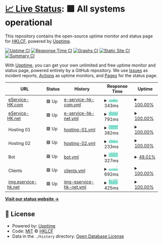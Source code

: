 # [📈 Live Status](https://status.eservice-hk.com): <!--live status--> **🟩 All systems operational**

This repository contains the open-source uptime monitor and status page for [HKLCF](https://::1/), powered by [Upptime](https://github.com/upptime/upptime).

[![Uptime CI](https://github.com/hklcf/upptime/workflows/Uptime%20CI/badge.svg)](https://github.com/hklcf/upptime/actions?query=workflow%3A%22Uptime+CI%22)
[![Response Time CI](https://github.com/hklcf/upptime/workflows/Response%20Time%20CI/badge.svg)](https://github.com/hklcf/upptime/actions?query=workflow%3A%22Response+Time+CI%22)
[![Graphs CI](https://github.com/hklcf/upptime/workflows/Graphs%20CI/badge.svg)](https://github.com/hklcf/upptime/actions?query=workflow%3A%22Graphs+CI%22)
[![Static Site CI](https://github.com/hklcf/upptime/workflows/Static%20Site%20CI/badge.svg)](https://github.com/hklcf/upptime/actions?query=workflow%3A%22Static+Site+CI%22)
[![Summary CI](https://github.com/hklcf/upptime/workflows/Summary%20CI/badge.svg)](https://github.com/hklcf/upptime/actions?query=workflow%3A%22Summary+CI%22)

With [Upptime](https://upptime.js.org), you can get your own unlimited and free uptime monitor and status page, powered entirely by a GitHub repository. We use [Issues](https://github.com/hklcf/upptime/issues) as incident reports, [Actions](https://github.com/hklcf/upptime/actions) as uptime monitors, and [Pages](https://status.eservice-hk.com) for the status page.

<!--start: status pages-->
<!-- This summary is generated by Upptime (https://github.com/upptime/upptime) -->
<!-- Do not edit this manually, your changes will be overwritten -->
<!-- prettier-ignore -->
| URL | Status | History | Response Time | Uptime |
| --- | ------ | ------- | ------------- | ------ |
| <img alt="" src="https://icons.duckduckgo.com/ip3/eservice-hk.com.ico" height="13"> [eService-HK.com](https://eservice-hk.com) | 🟩 Up | [e-service-hk-com.yml](https://github.com/hklcf/upptime/commits/HEAD/history/e-service-hk-com.yml) | <details><summary><img alt="Response time graph" src="./graphs/e-service-hk-com/response-time-week.png" height="20"> 343ms</summary><br><a href="https://status.eservice-hk.com/history/e-service-hk-com"><img alt="Response time 331" src="https://img.shields.io/endpoint?url=https%3A%2F%2Fraw.githubusercontent.com%2Fhklcf%2Fupptime%2FHEAD%2Fapi%2Fe-service-hk-com%2Fresponse-time.json"></a><br><a href="https://status.eservice-hk.com/history/e-service-hk-com"><img alt="24-hour response time 354" src="https://img.shields.io/endpoint?url=https%3A%2F%2Fraw.githubusercontent.com%2Fhklcf%2Fupptime%2FHEAD%2Fapi%2Fe-service-hk-com%2Fresponse-time-day.json"></a><br><a href="https://status.eservice-hk.com/history/e-service-hk-com"><img alt="7-day response time 343" src="https://img.shields.io/endpoint?url=https%3A%2F%2Fraw.githubusercontent.com%2Fhklcf%2Fupptime%2FHEAD%2Fapi%2Fe-service-hk-com%2Fresponse-time-week.json"></a><br><a href="https://status.eservice-hk.com/history/e-service-hk-com"><img alt="30-day response time 324" src="https://img.shields.io/endpoint?url=https%3A%2F%2Fraw.githubusercontent.com%2Fhklcf%2Fupptime%2FHEAD%2Fapi%2Fe-service-hk-com%2Fresponse-time-month.json"></a><br><a href="https://status.eservice-hk.com/history/e-service-hk-com"><img alt="1-year response time 331" src="https://img.shields.io/endpoint?url=https%3A%2F%2Fraw.githubusercontent.com%2Fhklcf%2Fupptime%2FHEAD%2Fapi%2Fe-service-hk-com%2Fresponse-time-year.json"></a></details> | <details><summary><a href="https://status.eservice-hk.com/history/e-service-hk-com">100.00%</a></summary><a href="https://status.eservice-hk.com/history/e-service-hk-com"><img alt="All-time uptime 100.00%" src="https://img.shields.io/endpoint?url=https%3A%2F%2Fraw.githubusercontent.com%2Fhklcf%2Fupptime%2FHEAD%2Fapi%2Fe-service-hk-com%2Fuptime.json"></a><br><a href="https://status.eservice-hk.com/history/e-service-hk-com"><img alt="24-hour uptime 100.00%" src="https://img.shields.io/endpoint?url=https%3A%2F%2Fraw.githubusercontent.com%2Fhklcf%2Fupptime%2FHEAD%2Fapi%2Fe-service-hk-com%2Fuptime-day.json"></a><br><a href="https://status.eservice-hk.com/history/e-service-hk-com"><img alt="7-day uptime 100.00%" src="https://img.shields.io/endpoint?url=https%3A%2F%2Fraw.githubusercontent.com%2Fhklcf%2Fupptime%2FHEAD%2Fapi%2Fe-service-hk-com%2Fuptime-week.json"></a><br><a href="https://status.eservice-hk.com/history/e-service-hk-com"><img alt="30-day uptime 100.00%" src="https://img.shields.io/endpoint?url=https%3A%2F%2Fraw.githubusercontent.com%2Fhklcf%2Fupptime%2FHEAD%2Fapi%2Fe-service-hk-com%2Fuptime-month.json"></a><br><a href="https://status.eservice-hk.com/history/e-service-hk-com"><img alt="1-year uptime 100.00%" src="https://img.shields.io/endpoint?url=https%3A%2F%2Fraw.githubusercontent.com%2Fhklcf%2Fupptime%2FHEAD%2Fapi%2Fe-service-hk-com%2Fuptime-year.json"></a></details>
| <img alt="" src="https://icons.duckduckgo.com/ip3/eservice-hk.net.ico" height="13"> [eService-HK.net](https://eservice-hk.net) | 🟩 Up | [e-service-hk-net.yml](https://github.com/hklcf/upptime/commits/HEAD/history/e-service-hk-net.yml) | <details><summary><img alt="Response time graph" src="./graphs/e-service-hk-net/response-time-week.png" height="20"> 791ms</summary><br><a href="https://status.eservice-hk.com/history/e-service-hk-net"><img alt="Response time 816" src="https://img.shields.io/endpoint?url=https%3A%2F%2Fraw.githubusercontent.com%2Fhklcf%2Fupptime%2FHEAD%2Fapi%2Fe-service-hk-net%2Fresponse-time.json"></a><br><a href="https://status.eservice-hk.com/history/e-service-hk-net"><img alt="24-hour response time 821" src="https://img.shields.io/endpoint?url=https%3A%2F%2Fraw.githubusercontent.com%2Fhklcf%2Fupptime%2FHEAD%2Fapi%2Fe-service-hk-net%2Fresponse-time-day.json"></a><br><a href="https://status.eservice-hk.com/history/e-service-hk-net"><img alt="7-day response time 791" src="https://img.shields.io/endpoint?url=https%3A%2F%2Fraw.githubusercontent.com%2Fhklcf%2Fupptime%2FHEAD%2Fapi%2Fe-service-hk-net%2Fresponse-time-week.json"></a><br><a href="https://status.eservice-hk.com/history/e-service-hk-net"><img alt="30-day response time 759" src="https://img.shields.io/endpoint?url=https%3A%2F%2Fraw.githubusercontent.com%2Fhklcf%2Fupptime%2FHEAD%2Fapi%2Fe-service-hk-net%2Fresponse-time-month.json"></a><br><a href="https://status.eservice-hk.com/history/e-service-hk-net"><img alt="1-year response time 816" src="https://img.shields.io/endpoint?url=https%3A%2F%2Fraw.githubusercontent.com%2Fhklcf%2Fupptime%2FHEAD%2Fapi%2Fe-service-hk-net%2Fresponse-time-year.json"></a></details> | <details><summary><a href="https://status.eservice-hk.com/history/e-service-hk-net">100.00%</a></summary><a href="https://status.eservice-hk.com/history/e-service-hk-net"><img alt="All-time uptime 100.00%" src="https://img.shields.io/endpoint?url=https%3A%2F%2Fraw.githubusercontent.com%2Fhklcf%2Fupptime%2FHEAD%2Fapi%2Fe-service-hk-net%2Fuptime.json"></a><br><a href="https://status.eservice-hk.com/history/e-service-hk-net"><img alt="24-hour uptime 100.00%" src="https://img.shields.io/endpoint?url=https%3A%2F%2Fraw.githubusercontent.com%2Fhklcf%2Fupptime%2FHEAD%2Fapi%2Fe-service-hk-net%2Fuptime-day.json"></a><br><a href="https://status.eservice-hk.com/history/e-service-hk-net"><img alt="7-day uptime 100.00%" src="https://img.shields.io/endpoint?url=https%3A%2F%2Fraw.githubusercontent.com%2Fhklcf%2Fupptime%2FHEAD%2Fapi%2Fe-service-hk-net%2Fuptime-week.json"></a><br><a href="https://status.eservice-hk.com/history/e-service-hk-net"><img alt="30-day uptime 100.00%" src="https://img.shields.io/endpoint?url=https%3A%2F%2Fraw.githubusercontent.com%2Fhklcf%2Fupptime%2FHEAD%2Fapi%2Fe-service-hk-net%2Fuptime-month.json"></a><br><a href="https://status.eservice-hk.com/history/e-service-hk-net"><img alt="1-year uptime 100.00%" src="https://img.shields.io/endpoint?url=https%3A%2F%2Fraw.githubusercontent.com%2Fhklcf%2Fupptime%2FHEAD%2Fapi%2Fe-service-hk-net%2Fuptime-year.json"></a></details>
| <img alt="" src="https://icons.duckduckgo.com/ip3/null.ico" height="13"> Hosting 01 | 🟩 Up | [hosting-01.yml](https://github.com/hklcf/upptime/commits/HEAD/history/hosting-01.yml) | <details><summary><img alt="Response time graph" src="./graphs/hosting-01/response-time-week.png" height="20"> 382ms</summary><br><a href="https://status.eservice-hk.com/history/hosting-01"><img alt="Response time 380" src="https://img.shields.io/endpoint?url=https%3A%2F%2Fraw.githubusercontent.com%2Fhklcf%2Fupptime%2FHEAD%2Fapi%2Fhosting-01%2Fresponse-time.json"></a><br><a href="https://status.eservice-hk.com/history/hosting-01"><img alt="24-hour response time 380" src="https://img.shields.io/endpoint?url=https%3A%2F%2Fraw.githubusercontent.com%2Fhklcf%2Fupptime%2FHEAD%2Fapi%2Fhosting-01%2Fresponse-time-day.json"></a><br><a href="https://status.eservice-hk.com/history/hosting-01"><img alt="7-day response time 382" src="https://img.shields.io/endpoint?url=https%3A%2F%2Fraw.githubusercontent.com%2Fhklcf%2Fupptime%2FHEAD%2Fapi%2Fhosting-01%2Fresponse-time-week.json"></a><br><a href="https://status.eservice-hk.com/history/hosting-01"><img alt="30-day response time 379" src="https://img.shields.io/endpoint?url=https%3A%2F%2Fraw.githubusercontent.com%2Fhklcf%2Fupptime%2FHEAD%2Fapi%2Fhosting-01%2Fresponse-time-month.json"></a><br><a href="https://status.eservice-hk.com/history/hosting-01"><img alt="1-year response time 380" src="https://img.shields.io/endpoint?url=https%3A%2F%2Fraw.githubusercontent.com%2Fhklcf%2Fupptime%2FHEAD%2Fapi%2Fhosting-01%2Fresponse-time-year.json"></a></details> | <details><summary><a href="https://status.eservice-hk.com/history/hosting-01">100.00%</a></summary><a href="https://status.eservice-hk.com/history/hosting-01"><img alt="All-time uptime 96.46%" src="https://img.shields.io/endpoint?url=https%3A%2F%2Fraw.githubusercontent.com%2Fhklcf%2Fupptime%2FHEAD%2Fapi%2Fhosting-01%2Fuptime.json"></a><br><a href="https://status.eservice-hk.com/history/hosting-01"><img alt="24-hour uptime 100.00%" src="https://img.shields.io/endpoint?url=https%3A%2F%2Fraw.githubusercontent.com%2Fhklcf%2Fupptime%2FHEAD%2Fapi%2Fhosting-01%2Fuptime-day.json"></a><br><a href="https://status.eservice-hk.com/history/hosting-01"><img alt="7-day uptime 100.00%" src="https://img.shields.io/endpoint?url=https%3A%2F%2Fraw.githubusercontent.com%2Fhklcf%2Fupptime%2FHEAD%2Fapi%2Fhosting-01%2Fuptime-week.json"></a><br><a href="https://status.eservice-hk.com/history/hosting-01"><img alt="30-day uptime 100.00%" src="https://img.shields.io/endpoint?url=https%3A%2F%2Fraw.githubusercontent.com%2Fhklcf%2Fupptime%2FHEAD%2Fapi%2Fhosting-01%2Fuptime-month.json"></a><br><a href="https://status.eservice-hk.com/history/hosting-01"><img alt="1-year uptime 96.46%" src="https://img.shields.io/endpoint?url=https%3A%2F%2Fraw.githubusercontent.com%2Fhklcf%2Fupptime%2FHEAD%2Fapi%2Fhosting-01%2Fuptime-year.json"></a></details>
| <img alt="" src="https://icons.duckduckgo.com/ip3/null.ico" height="13"> Hosting 02 | 🟩 Up | [hosting-02.yml](https://github.com/hklcf/upptime/commits/HEAD/history/hosting-02.yml) | <details><summary><img alt="Response time graph" src="./graphs/hosting-02/response-time-week.png" height="20"> 233ms</summary><br><a href="https://status.eservice-hk.com/history/hosting-02"><img alt="Response time 231" src="https://img.shields.io/endpoint?url=https%3A%2F%2Fraw.githubusercontent.com%2Fhklcf%2Fupptime%2FHEAD%2Fapi%2Fhosting-02%2Fresponse-time.json"></a><br><a href="https://status.eservice-hk.com/history/hosting-02"><img alt="24-hour response time 239" src="https://img.shields.io/endpoint?url=https%3A%2F%2Fraw.githubusercontent.com%2Fhklcf%2Fupptime%2FHEAD%2Fapi%2Fhosting-02%2Fresponse-time-day.json"></a><br><a href="https://status.eservice-hk.com/history/hosting-02"><img alt="7-day response time 233" src="https://img.shields.io/endpoint?url=https%3A%2F%2Fraw.githubusercontent.com%2Fhklcf%2Fupptime%2FHEAD%2Fapi%2Fhosting-02%2Fresponse-time-week.json"></a><br><a href="https://status.eservice-hk.com/history/hosting-02"><img alt="30-day response time 231" src="https://img.shields.io/endpoint?url=https%3A%2F%2Fraw.githubusercontent.com%2Fhklcf%2Fupptime%2FHEAD%2Fapi%2Fhosting-02%2Fresponse-time-month.json"></a><br><a href="https://status.eservice-hk.com/history/hosting-02"><img alt="1-year response time 231" src="https://img.shields.io/endpoint?url=https%3A%2F%2Fraw.githubusercontent.com%2Fhklcf%2Fupptime%2FHEAD%2Fapi%2Fhosting-02%2Fresponse-time-year.json"></a></details> | <details><summary><a href="https://status.eservice-hk.com/history/hosting-02">100.00%</a></summary><a href="https://status.eservice-hk.com/history/hosting-02"><img alt="All-time uptime 100.00%" src="https://img.shields.io/endpoint?url=https%3A%2F%2Fraw.githubusercontent.com%2Fhklcf%2Fupptime%2FHEAD%2Fapi%2Fhosting-02%2Fuptime.json"></a><br><a href="https://status.eservice-hk.com/history/hosting-02"><img alt="24-hour uptime 100.00%" src="https://img.shields.io/endpoint?url=https%3A%2F%2Fraw.githubusercontent.com%2Fhklcf%2Fupptime%2FHEAD%2Fapi%2Fhosting-02%2Fuptime-day.json"></a><br><a href="https://status.eservice-hk.com/history/hosting-02"><img alt="7-day uptime 100.00%" src="https://img.shields.io/endpoint?url=https%3A%2F%2Fraw.githubusercontent.com%2Fhklcf%2Fupptime%2FHEAD%2Fapi%2Fhosting-02%2Fuptime-week.json"></a><br><a href="https://status.eservice-hk.com/history/hosting-02"><img alt="30-day uptime 100.00%" src="https://img.shields.io/endpoint?url=https%3A%2F%2Fraw.githubusercontent.com%2Fhklcf%2Fupptime%2FHEAD%2Fapi%2Fhosting-02%2Fuptime-month.json"></a><br><a href="https://status.eservice-hk.com/history/hosting-02"><img alt="1-year uptime 100.00%" src="https://img.shields.io/endpoint?url=https%3A%2F%2Fraw.githubusercontent.com%2Fhklcf%2Fupptime%2FHEAD%2Fapi%2Fhosting-02%2Fuptime-year.json"></a></details>
| <img alt="" src="https://icons.duckduckgo.com/ip3/null.ico" height="13"> Bot | 🟩 Up | [bot.yml](https://github.com/hklcf/upptime/commits/HEAD/history/bot.yml) | <details><summary><img alt="Response time graph" src="./graphs/bot/response-time-week.png" height="20"> 327ms</summary><br><a href="https://status.eservice-hk.com/history/bot"><img alt="Response time 362" src="https://img.shields.io/endpoint?url=https%3A%2F%2Fraw.githubusercontent.com%2Fhklcf%2Fupptime%2FHEAD%2Fapi%2Fbot%2Fresponse-time.json"></a><br><a href="https://status.eservice-hk.com/history/bot"><img alt="24-hour response time 329" src="https://img.shields.io/endpoint?url=https%3A%2F%2Fraw.githubusercontent.com%2Fhklcf%2Fupptime%2FHEAD%2Fapi%2Fbot%2Fresponse-time-day.json"></a><br><a href="https://status.eservice-hk.com/history/bot"><img alt="7-day response time 327" src="https://img.shields.io/endpoint?url=https%3A%2F%2Fraw.githubusercontent.com%2Fhklcf%2Fupptime%2FHEAD%2Fapi%2Fbot%2Fresponse-time-week.json"></a><br><a href="https://status.eservice-hk.com/history/bot"><img alt="30-day response time 334" src="https://img.shields.io/endpoint?url=https%3A%2F%2Fraw.githubusercontent.com%2Fhklcf%2Fupptime%2FHEAD%2Fapi%2Fbot%2Fresponse-time-month.json"></a><br><a href="https://status.eservice-hk.com/history/bot"><img alt="1-year response time 362" src="https://img.shields.io/endpoint?url=https%3A%2F%2Fraw.githubusercontent.com%2Fhklcf%2Fupptime%2FHEAD%2Fapi%2Fbot%2Fresponse-time-year.json"></a></details> | <details><summary><a href="https://status.eservice-hk.com/history/bot">48.01%</a></summary><a href="https://status.eservice-hk.com/history/bot"><img alt="All-time uptime 84.05%" src="https://img.shields.io/endpoint?url=https%3A%2F%2Fraw.githubusercontent.com%2Fhklcf%2Fupptime%2FHEAD%2Fapi%2Fbot%2Fuptime.json"></a><br><a href="https://status.eservice-hk.com/history/bot"><img alt="24-hour uptime 100.00%" src="https://img.shields.io/endpoint?url=https%3A%2F%2Fraw.githubusercontent.com%2Fhklcf%2Fupptime%2FHEAD%2Fapi%2Fbot%2Fuptime-day.json"></a><br><a href="https://status.eservice-hk.com/history/bot"><img alt="7-day uptime 48.01%" src="https://img.shields.io/endpoint?url=https%3A%2F%2Fraw.githubusercontent.com%2Fhklcf%2Fupptime%2FHEAD%2Fapi%2Fbot%2Fuptime-week.json"></a><br><a href="https://status.eservice-hk.com/history/bot"><img alt="30-day uptime 56.06%" src="https://img.shields.io/endpoint?url=https%3A%2F%2Fraw.githubusercontent.com%2Fhklcf%2Fupptime%2FHEAD%2Fapi%2Fbot%2Fuptime-month.json"></a><br><a href="https://status.eservice-hk.com/history/bot"><img alt="1-year uptime 84.05%" src="https://img.shields.io/endpoint?url=https%3A%2F%2Fraw.githubusercontent.com%2Fhklcf%2Fupptime%2FHEAD%2Fapi%2Fbot%2Fuptime-year.json"></a></details>
| <img alt="" src="https://icons.duckduckgo.com/ip3/null.ico" height="13"> Clients | 🟩 Up | [clients.yml](https://github.com/hklcf/upptime/commits/HEAD/history/clients.yml) | <details><summary><img alt="Response time graph" src="./graphs/clients/response-time-week.png" height="20"> 692ms</summary><br><a href="https://status.eservice-hk.com/history/clients"><img alt="Response time 726" src="https://img.shields.io/endpoint?url=https%3A%2F%2Fraw.githubusercontent.com%2Fhklcf%2Fupptime%2FHEAD%2Fapi%2Fclients%2Fresponse-time.json"></a><br><a href="https://status.eservice-hk.com/history/clients"><img alt="24-hour response time 758" src="https://img.shields.io/endpoint?url=https%3A%2F%2Fraw.githubusercontent.com%2Fhklcf%2Fupptime%2FHEAD%2Fapi%2Fclients%2Fresponse-time-day.json"></a><br><a href="https://status.eservice-hk.com/history/clients"><img alt="7-day response time 692" src="https://img.shields.io/endpoint?url=https%3A%2F%2Fraw.githubusercontent.com%2Fhklcf%2Fupptime%2FHEAD%2Fapi%2Fclients%2Fresponse-time-week.json"></a><br><a href="https://status.eservice-hk.com/history/clients"><img alt="30-day response time 727" src="https://img.shields.io/endpoint?url=https%3A%2F%2Fraw.githubusercontent.com%2Fhklcf%2Fupptime%2FHEAD%2Fapi%2Fclients%2Fresponse-time-month.json"></a><br><a href="https://status.eservice-hk.com/history/clients"><img alt="1-year response time 726" src="https://img.shields.io/endpoint?url=https%3A%2F%2Fraw.githubusercontent.com%2Fhklcf%2Fupptime%2FHEAD%2Fapi%2Fclients%2Fresponse-time-year.json"></a></details> | <details><summary><a href="https://status.eservice-hk.com/history/clients">100.00%</a></summary><a href="https://status.eservice-hk.com/history/clients"><img alt="All-time uptime 100.00%" src="https://img.shields.io/endpoint?url=https%3A%2F%2Fraw.githubusercontent.com%2Fhklcf%2Fupptime%2FHEAD%2Fapi%2Fclients%2Fuptime.json"></a><br><a href="https://status.eservice-hk.com/history/clients"><img alt="24-hour uptime 100.00%" src="https://img.shields.io/endpoint?url=https%3A%2F%2Fraw.githubusercontent.com%2Fhklcf%2Fupptime%2FHEAD%2Fapi%2Fclients%2Fuptime-day.json"></a><br><a href="https://status.eservice-hk.com/history/clients"><img alt="7-day uptime 100.00%" src="https://img.shields.io/endpoint?url=https%3A%2F%2Fraw.githubusercontent.com%2Fhklcf%2Fupptime%2FHEAD%2Fapi%2Fclients%2Fuptime-week.json"></a><br><a href="https://status.eservice-hk.com/history/clients"><img alt="30-day uptime 100.00%" src="https://img.shields.io/endpoint?url=https%3A%2F%2Fraw.githubusercontent.com%2Fhklcf%2Fupptime%2FHEAD%2Fapi%2Fclients%2Fuptime-month.json"></a><br><a href="https://status.eservice-hk.com/history/clients"><img alt="1-year uptime 100.00%" src="https://img.shields.io/endpoint?url=https%3A%2F%2Fraw.githubusercontent.com%2Fhklcf%2Fupptime%2FHEAD%2Fapi%2Fclients%2Fuptime-year.json"></a></details>
| <img alt="" src="https://icons.duckduckgo.com/ip3/img.eservice-hk.net.ico" height="13"> [img.eservice-hk.net](https://img.eservice-hk.net) | 🟩 Up | [img-eservice-hk-net.yml](https://github.com/hklcf/upptime/commits/HEAD/history/img-eservice-hk-net.yml) | <details><summary><img alt="Response time graph" src="./graphs/img-eservice-hk-net/response-time-week.png" height="20"> 425ms</summary><br><a href="https://status.eservice-hk.com/history/img-eservice-hk-net"><img alt="Response time 486" src="https://img.shields.io/endpoint?url=https%3A%2F%2Fraw.githubusercontent.com%2Fhklcf%2Fupptime%2FHEAD%2Fapi%2Fimg-eservice-hk-net%2Fresponse-time.json"></a><br><a href="https://status.eservice-hk.com/history/img-eservice-hk-net"><img alt="24-hour response time 466" src="https://img.shields.io/endpoint?url=https%3A%2F%2Fraw.githubusercontent.com%2Fhklcf%2Fupptime%2FHEAD%2Fapi%2Fimg-eservice-hk-net%2Fresponse-time-day.json"></a><br><a href="https://status.eservice-hk.com/history/img-eservice-hk-net"><img alt="7-day response time 425" src="https://img.shields.io/endpoint?url=https%3A%2F%2Fraw.githubusercontent.com%2Fhklcf%2Fupptime%2FHEAD%2Fapi%2Fimg-eservice-hk-net%2Fresponse-time-week.json"></a><br><a href="https://status.eservice-hk.com/history/img-eservice-hk-net"><img alt="30-day response time 429" src="https://img.shields.io/endpoint?url=https%3A%2F%2Fraw.githubusercontent.com%2Fhklcf%2Fupptime%2FHEAD%2Fapi%2Fimg-eservice-hk-net%2Fresponse-time-month.json"></a><br><a href="https://status.eservice-hk.com/history/img-eservice-hk-net"><img alt="1-year response time 486" src="https://img.shields.io/endpoint?url=https%3A%2F%2Fraw.githubusercontent.com%2Fhklcf%2Fupptime%2FHEAD%2Fapi%2Fimg-eservice-hk-net%2Fresponse-time-year.json"></a></details> | <details><summary><a href="https://status.eservice-hk.com/history/img-eservice-hk-net">100.00%</a></summary><a href="https://status.eservice-hk.com/history/img-eservice-hk-net"><img alt="All-time uptime 100.00%" src="https://img.shields.io/endpoint?url=https%3A%2F%2Fraw.githubusercontent.com%2Fhklcf%2Fupptime%2FHEAD%2Fapi%2Fimg-eservice-hk-net%2Fuptime.json"></a><br><a href="https://status.eservice-hk.com/history/img-eservice-hk-net"><img alt="24-hour uptime 100.00%" src="https://img.shields.io/endpoint?url=https%3A%2F%2Fraw.githubusercontent.com%2Fhklcf%2Fupptime%2FHEAD%2Fapi%2Fimg-eservice-hk-net%2Fuptime-day.json"></a><br><a href="https://status.eservice-hk.com/history/img-eservice-hk-net"><img alt="7-day uptime 100.00%" src="https://img.shields.io/endpoint?url=https%3A%2F%2Fraw.githubusercontent.com%2Fhklcf%2Fupptime%2FHEAD%2Fapi%2Fimg-eservice-hk-net%2Fuptime-week.json"></a><br><a href="https://status.eservice-hk.com/history/img-eservice-hk-net"><img alt="30-day uptime 100.00%" src="https://img.shields.io/endpoint?url=https%3A%2F%2Fraw.githubusercontent.com%2Fhklcf%2Fupptime%2FHEAD%2Fapi%2Fimg-eservice-hk-net%2Fuptime-month.json"></a><br><a href="https://status.eservice-hk.com/history/img-eservice-hk-net"><img alt="1-year uptime 100.00%" src="https://img.shields.io/endpoint?url=https%3A%2F%2Fraw.githubusercontent.com%2Fhklcf%2Fupptime%2FHEAD%2Fapi%2Fimg-eservice-hk-net%2Fuptime-year.json"></a></details>

<!--end: status pages-->

[**Visit our status website →**](https://status.eservice-hk.com)

## 📄 License

- Powered by: [Upptime](https://github.com/upptime/upptime)
- Code: [MIT](./LICENSE) © [HKLCF](https://::1/)
- Data in the `./history` directory: [Open Database License](https://opendatacommons.org/licenses/odbl/1-0/)
